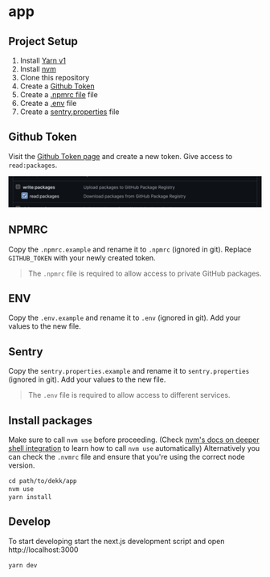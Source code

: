 # app

## Project Setup

1. Install [Yarn v1](https://yarnpkg.com/getting-started/install)
2. Install [nvm](https://github.com/nvm-sh/nvm#installing-and-updating)
3. Clone this repository
4. Create a [Github Token](#github-token)
5. Create a [.npmrc file](#npmrc) file
6. Create a [.env](#env) file
7. Create a [sentry.properties](#sentry) file

## Github Token

Visit the [Github Token page](https://github.com/settings/tokens/new) and create a new token.
Give access to `read:packages`.

![Github Token](./docs/github-app.png)

## NPMRC

Copy the `.npmrc.example` and rename it to `.npmrc` (ignored in git).
Replace `GITHUB_TOKEN` with your newly created token.

> The `.npmrc` file is required to allow access to private GitHub packages.

## ENV

Copy the `.env.example` and rename it to `.env` (ignored in git).
Add your values to the new file.

## Sentry

Copy the `sentry.properties.example` and rename it to `sentry.properties` (ignored in git).
Add your values to the new file.

> The `.env` file is required to allow access to different services.

## Install packages

Make sure to call `nvm use` before proceeding.
(Check [nvm's docs on deeper shell integration](https://github.com/nvm-sh/nvm#deeper-shell-integration)
to learn how to call `nvm use` automatically)
Alternatively you can check the `.nvmrc` file and ensure that you're using the correct node version.

```
cd path/to/dekk/app
nvm use
yarn install
```

## Develop

To start developing start the next.js development script and open http://localhost:3000

```sh
yarn dev
```
